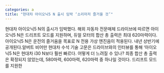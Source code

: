 ```yaml
---
categories: a
title: "현대차 아이오닉5 N 출시 임박 ‘소리마저 즐거울 것’"
---
```

현대차 아이오닉5 N의 출시가 임박했다. 해외 자동차 전문매체 드라이브에 따르면 아이오닉5 N은 드리프트 모드를 지원하며, 듀얼 모터의 합산 총 출력은 최대 620마력이다. 아이오닉5 N은 운전의 즐거움을 목표로 N 전용 가상 엔진음이 적용된다. 내년 상반기에 공개된다.알버트 비어만 현대차 수석 기술 고문은 드라이브와의 인터뷰를 통해 ‘아이오닉5 N은 현대차 i30 N보다 훨씬 빠르다. 어떻게 더 느려질 수 있나? 최종 합산 총 출력은 확정되지 않았는데, 580마력, 600마력, 620마력 중 하나일 것이다. 드리프트 모드를 지원한